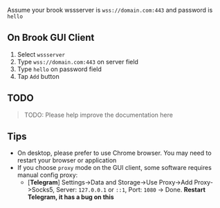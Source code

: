 Assume your brook wssserver is `wss://domain.com:443` and password is `hello`


## On Brook GUI Client

1. Select `wssserver`
2. Type `wss://domain.com:443` on server field
3. Type `hello` on password field
4. Tap `Add` button

## TODO

> TODO: Please help improve the documentation here

## Tips

* On desktop, please prefer to use Chrome browser. You may need to restart your browser or application
* If you choose `proxy` mode on the GUI client, some software requires manual config proxy:
    - [**Telegram**] Settings->Data and Storage->Use Proxy->Add Proxy->Socks5, Server: `127.0.0.1` or `::1`, Port: `1080` -> Done. **Restart Telegram, it has a bug on this**



